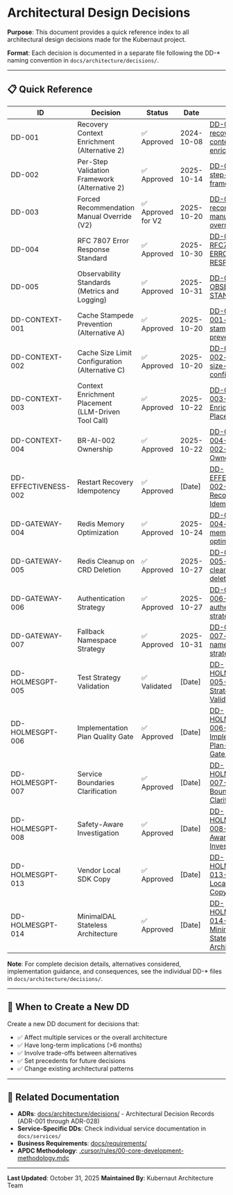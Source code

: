 # Architectural Design Decisions

**Purpose**: This document provides a quick reference index to all architectural design decisions made for the Kubernaut project.

**Format**: Each decision is documented in a separate file following the DD-* naming convention in `docs/architecture/decisions/`.

---

## 📋 Quick Reference

| ID | Decision | Status | Date | File |
|---|---|---|---|---|
| DD-001 | Recovery Context Enrichment (Alternative 2) | ✅ Approved | 2024-10-08 | [DD-001-recovery-context-enrichment.md](decisions/DD-001-recovery-context-enrichment.md) |
| DD-002 | Per-Step Validation Framework (Alternative 2) | ✅ Approved | 2025-10-14 | [DD-002-per-step-validation-framework.md](decisions/DD-002-per-step-validation-framework.md) |
| DD-003 | Forced Recommendation Manual Override (V2) | ✅ Approved for V2 | 2025-10-20 | [DD-003-forced-recommendation-manual-override.md](decisions/DD-003-forced-recommendation-manual-override.md) |
| DD-004 | RFC 7807 Error Response Standard | ✅ Approved | 2025-10-30 | [DD-004-RFC7807-ERROR-RESPONSES.md](decisions/DD-004-RFC7807-ERROR-RESPONSES.md) |
| DD-005 | Observability Standards (Metrics and Logging) | ✅ Approved | 2025-10-31 | [DD-005-OBSERVABILITY-STANDARDS.md](decisions/DD-005-OBSERVABILITY-STANDARDS.md) |
| DD-CONTEXT-001 | Cache Stampede Prevention (Alternative A) | ✅ Approved | 2025-10-20 | [DD-CONTEXT-001-cache-stampede-prevention.md](decisions/DD-CONTEXT-001-cache-stampede-prevention.md) |
| DD-CONTEXT-002 | Cache Size Limit Configuration (Alternative C) | ✅ Approved | 2025-10-20 | [DD-CONTEXT-002-cache-size-limit-configuration.md](decisions/DD-CONTEXT-002-cache-size-limit-configuration.md) |
| DD-CONTEXT-003 | Context Enrichment Placement (LLM-Driven Tool Call) | ✅ Approved | 2025-10-22 | [DD-CONTEXT-003-Context-Enrichment-Placement.md](decisions/DD-CONTEXT-003-Context-Enrichment-Placement.md) |
| DD-CONTEXT-004 | BR-AI-002 Ownership | ✅ Approved | 2025-10-22 | [DD-CONTEXT-004-BR-AI-002-Ownership.md](decisions/DD-CONTEXT-004-BR-AI-002-Ownership.md) |
| DD-EFFECTIVENESS-002 | Restart Recovery Idempotency | ✅ Approved | [Date] | [DD-EFFECTIVENESS-002-Restart-Recovery-Idempotency.md](decisions/DD-EFFECTIVENESS-002-Restart-Recovery-Idempotency.md) |
| DD-GATEWAY-004 | Redis Memory Optimization | ✅ Approved | 2025-10-24 | [DD-GATEWAY-004-redis-memory-optimization.md](decisions/DD-GATEWAY-004-redis-memory-optimization.md) |
| DD-GATEWAY-005 | Redis Cleanup on CRD Deletion | ✅ Approved | 2025-10-27 | [DD-GATEWAY-005-redis-cleanup-on-crd-deletion.md](decisions/DD-GATEWAY-005-redis-cleanup-on-crd-deletion.md) |
| DD-GATEWAY-006 | Authentication Strategy | ✅ Approved | 2025-10-27 | [DD-GATEWAY-006-authentication-strategy.md](decisions/DD-GATEWAY-006-authentication-strategy.md) |
| DD-GATEWAY-007 | Fallback Namespace Strategy | ✅ Approved | 2025-10-31 | [DD-GATEWAY-007-fallback-namespace-strategy.md](decisions/DD-GATEWAY-007-fallback-namespace-strategy.md) |
| DD-HOLMESGPT-005 | Test Strategy Validation | ✅ Validated | [Date] | [DD-HOLMESGPT-005-Test-Strategy-Validation.md](decisions/DD-HOLMESGPT-005-Test-Strategy-Validation.md) |
| DD-HOLMESGPT-006 | Implementation Plan Quality Gate | ✅ Approved | [Date] | [DD-HOLMESGPT-006-Implementation-Plan-Quality-Gate.md](decisions/DD-HOLMESGPT-006-Implementation-Plan-Quality-Gate.md) |
| DD-HOLMESGPT-007 | Service Boundaries Clarification | ✅ Approved | [Date] | [DD-HOLMESGPT-007-Service-Boundaries-Clarification.md](decisions/DD-HOLMESGPT-007-Service-Boundaries-Clarification.md) |
| DD-HOLMESGPT-008 | Safety-Aware Investigation | ✅ Approved | [Date] | [DD-HOLMESGPT-008-Safety-Aware-Investigation.md](decisions/DD-HOLMESGPT-008-Safety-Aware-Investigation.md) |
| DD-HOLMESGPT-013 | Vendor Local SDK Copy | ✅ Approved | [Date] | [DD-HOLMESGPT-013-Vendor-Local-SDK-Copy.md](decisions/DD-HOLMESGPT-013-Vendor-Local-SDK-Copy.md) |
| DD-HOLMESGPT-014 | MinimalDAL Stateless Architecture | ✅ Approved | [Date] | [DD-HOLMESGPT-014-MinimalDAL-Stateless-Architecture.md](decisions/DD-HOLMESGPT-014-MinimalDAL-Stateless-Architecture.md) |

**Note**: For complete decision details, alternatives considered, implementation guidance, and consequences, see the individual DD-* files in `docs/architecture/decisions/`.

---

## 📝 When to Create a New DD

Create a new DD document for decisions that:
- ✅ Affect multiple services or the overall architecture
- ✅ Have long-term implications (>6 months)
- ✅ Involve trade-offs between alternatives
- ✅ Set precedents for future decisions
- ✅ Change existing architectural patterns

---

## 🔗 Related Documentation

- **ADRs**: [docs/architecture/decisions/](decisions/) - Architectural Decision Records (ADR-001 through ADR-028)
- **Service-Specific DDs**: Check individual service documentation in `docs/services/`
- **Business Requirements**: [docs/requirements/](../requirements/)
- **APDC Methodology**: [.cursor/rules/00-core-development-methodology.mdc](../../.cursor/rules/00-core-development-methodology.mdc)

---

**Last Updated**: October 31, 2025
**Maintained By**: Kubernaut Architecture Team
